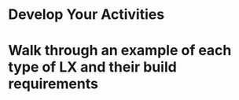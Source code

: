 # Develop Your Activities

# Walk through an example of each type of LX and their build requirements